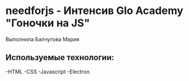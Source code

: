 # needforjs - Интенсив Glo Academy "Гоночки на JS"
Выполнила Балчугова Мария

## Используемые технологии:
-HTML
-CSS
-Javascript
-Electron
